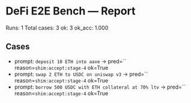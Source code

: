 # DeFi E2E Bench — Report

Runs: 1
Total cases: 3
ok: 3
ok_acc: 1.000

## Cases
- prompt: `deposit 10 ETH into aave` → pred=`` reason=`shim:accept:stage-4` ok=True
- prompt: `swap 2 ETH to USDC on uniswap v3` → pred=`` reason=`shim:accept:stage-4` ok=True
- prompt: `borrow 500 USDC with ETH collateral at 70% ltv` → pred=`` reason=`shim:accept:stage-4` ok=True